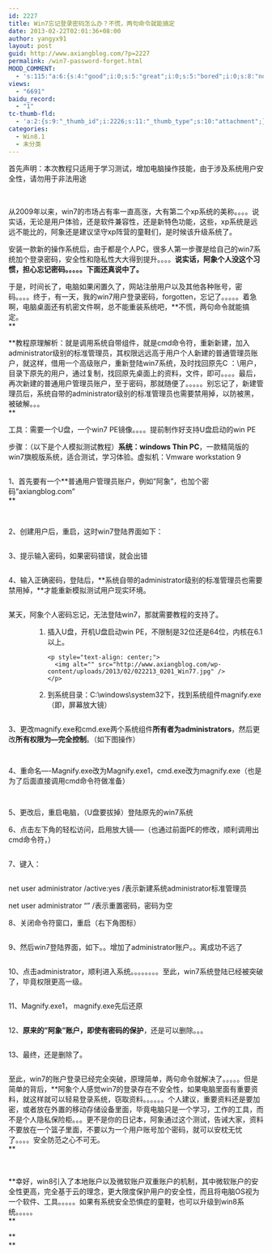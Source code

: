 ```yaml
---
id: 2227
title: Win7忘记登录密码怎么办？不慌，两句命令就能搞定
date: 2013-02-22T02:01:36+08:00
author: yangyx91
layout: post
guid: http://www.axiangblog.com/?p=2227
permalink: /win7-password-forget.html
MOOD_COMMENT:
  - 's:115:"a:6:{s:4:"good";i:0;s:5:"great";i:0;s:5:"bored";i:0;s:8:"nonsense";i:0;s:13:"notunderstand";i:0;s:7:"passing";i:0;}";'
views:
  - "6691"
baidu_record:
  - "1"
tc-thumb-fld:
  - 'a:2:{s:9:"_thumb_id";i:2226;s:11:"_thumb_type";s:10:"attachment";}'
categories:
  - Win8.1
  - 未分类
---
```

首先声明：本次教程只适用于学习测试，增加电脑操作技能，由于涉及系统用户安全性，请勿用于非法用途

&nbsp;

从2009年以来，win7的市场占有率一直高涨，大有第二个xp系统的美称。。。。说实话，无论是用户体验，还是软件兼容性，还是新特色功能，这些，xp系统是远远不能比的，阿象还是建议坚守xp阵营的童鞋们，是时候该升级系统了。

安装一款新的操作系统后，由于都是个人PC，很多人第一步骤是给自己的win7系统加个登录密码，安全性和隐私性大大得到提升。。。。**说实话，阿象个人没这个习惯，担心忘记密码。。。。。下面还真说中了。**

于是，时间长了，电脑如果闲置久了，网站注册用户以及其他各种账号，密码。。。。终于，有一天，我的win7用户登录密码，forgotten，忘记了。。。。。着急啊，电脑桌面还有机密文件啊，总不能重装系统吧，**不慌，两句命令就能搞定。  
** 

**教程原理解析：就是调用系统自带组件，就是cmd命令符，重新新建，加入administrator级别的标准管理员，其权限远远高于用户个人新建的普通管理员账户，就这样，借用一个高级账户，重新登陆win7系统，及时找回原先C ：\用户，目录下原先的用户，通过复制，找回原先桌面上的资料，文件，即可。。。。最后，再次新建的普通用户管理员账户，至于密码，那就随便了。。。。。别忘记了，新建管理员后，系统自带的administrator级别的标准管理员也需要禁用掉，以防被黑，被破解。。。  
** 

工具：需要一个U盘，一个win7 PE镜像。。。。提前制作好支持U盘启动的win PE

步骤：（以下是个人模拟测试教程）**系统：windows Thin PC**，一款精简版的win7旗舰版系统，适合测试，学习体验。虚拟机：Vmware workstation 9

<p style="text-align: center;">
  <img alt="" src="http://www.axiangblog.com/wp-content/uploads/2013/02/022213_0201_Win71.jpg" />
</p>

1、首先要有一个**普通用户管理员账户，例如&#8221;阿象&#8221;，也加个密码&#8221;axiangblog.com&#8221;  
** 

<p style="text-align: center;">
  <img alt="" src="http://www.axiangblog.com/wp-content/uploads/2013/02/022213_0201_Win72.jpg" />
</p>

<p style="text-align: center;">
  <img alt="" src="http://www.axiangblog.com/wp-content/uploads/2013/02/022213_0201_Win73.jpg" />
</p>

2、创建用户后，重启，这时win7登陆界面如下：

<p style="text-align: center;">
  <img alt="" src="http://www.axiangblog.com/wp-content/uploads/2013/02/022213_0201_Win74.jpg" />
</p>

3、提示输入密码，如果密码错误，就会出错

<p style="text-align: center;">
  <img alt="" src="http://www.axiangblog.com/wp-content/uploads/2013/02/022213_0201_Win75.jpg" />
</p>

4、输入正确密码，登陆后，**系统自带的administrator级别的标准管理员也需要禁用掉，**才能重新模拟测试用户现实环境。

<p style="text-align: center;">
  <img alt="" src="http://www.axiangblog.com/wp-content/uploads/2013/02/022213_0201_Win76.jpg" />
</p>

某天，阿象个人密码忘记，无法登陆win7，那就需要教程的支持了。

<ol style="margin-left: 40pt;">
  <li>
    <div>
      插入U盘，开机U盘启动win PE，不限制是32位还是64位，内核在6.1以上。
    </div>
    
    <p style="text-align: center;">
      <img alt="" src="http://www.axiangblog.com/wp-content/uploads/2013/02/022213_0201_Win77.jpg" />
    </p>
  </li>
  
  <li>
    到系统目录：C:\windows\system32下，找到系统组件magnify.exe（即，屏幕放大镜）
  </li>
</ol>

<p style="text-align: center;">
  <img alt="" src="http://www.axiangblog.com/wp-content/uploads/2013/02/022213_0201_Win78.jpg" />
</p>

3、更改magnify.exe和cmd.exe两个系统组件**所有者为administrators**，然后更改**所有权限为&#8212;完全控制**。（如下图操作）

<p style="text-align: center;">
  <img alt="" src="http://www.axiangblog.com/wp-content/uploads/2013/02/022213_0201_Win79.jpg" />
</p>

<p style="text-align: center;">
  <img alt="" src="http://www.axiangblog.com/wp-content/uploads/2013/02/022213_0201_Win710.jpg" />
</p>

4、重命名&#8212;-Magnify.exe改为Magnify.exe1，cmd.exe改为magnify.exe（也是为了后面直接调用cmd命令符做准备）

<p style="text-align: center;">
  <img alt="" src="http://www.axiangblog.com/wp-content/uploads/2013/02/022213_0201_Win711.jpg" />
</p>

<p style="text-align: center;">
  <img alt="" src="http://www.axiangblog.com/wp-content/uploads/2013/02/022213_0201_Win712.jpg" />
</p>

5、更改后，重启电脑，（U盘要拔掉）登陆原先的win7系统

6、点击左下角的轻松访问，启用放大镜&#8212;&#8211;（也通过前面PE的修改，顺利调用出cmd命令符，）

<p style="text-align: center;">
  <img alt="" src="http://www.axiangblog.com/wp-content/uploads/2013/02/022213_0201_Win713.jpg" />
</p>

7、键入：

<p style="text-align: center;">
  <img alt="" src="http://www.axiangblog.com/wp-content/uploads/2013/02/022213_0201_Win714.jpg" />
</p>

net user administrator /active:yes /表示新建系统administrator标准管理员

net user administrator &#8220;&#8221; /表示重置密码，密码为空

8、关闭命令符窗口，重启（右下角图标）

<p style="text-align: center;">
  <img alt="" src="http://www.axiangblog.com/wp-content/uploads/2013/02/022213_0201_Win715.jpg" />
</p>

9、然后win7登陆界面，如下。。增加了administrator账户。。离成功不远了

<p style="text-align: center;">
  <img alt="" src="http://www.axiangblog.com/wp-content/uploads/2013/02/022213_0201_Win716.jpg" />
</p>

10、点击administrator，顺利进入系统。。。。。。。。至此，win7系统登陆已经被突破了，毕竟权限更高一级。

<p style="text-align: center;">
  <img alt="" src="http://www.axiangblog.com/wp-content/uploads/2013/02/022213_0201_Win717.jpg" />
</p>

11、Magnify.exe1， magnify.exe先后还原

<p style="text-align: center;">
  <img alt="" src="http://www.axiangblog.com/wp-content/uploads/2013/02/022213_0201_Win718.jpg" />
</p>

12、**原来的&#8221;阿象&#8221;账户，即使有密码的保护**，还是可以删除。。。

<p style="text-align: center;">
  <img alt="" src="http://www.axiangblog.com/wp-content/uploads/2013/02/022213_0201_Win719.jpg" />
</p>

13、最终，还是删除了。

<p style="text-align: center;">
  <img alt="" src="http://www.axiangblog.com/wp-content/uploads/2013/02/022213_0201_Win720.jpg" />
</p>

至此，win7的账户登录已经完全突破，原理简单，两句命令就解决了。。。。。但是简单的背后，**阿象个人感觉win7的登录存在不安全性，如果电脑里面有重要资料，就这样就可以轻易登录系统，窃取资料。。。。。。个人建议，重要资料还是要加密，或者放在外置的移动存储设备里面，毕竟电脑只是一个学习，工作的工具，而不是个人隐私保险柜。。。更不是你的日记本，阿象通过这个测试，告诫大家，资料不要放在一个篮子里面，不要以为一个用户账号加个密码，就可以安枕无忧了。。。。安全防范之心不可无。  
** 

&nbsp;

**幸好，win8引入了本地账户以及微软账户双重账户的机制，其中微软账户的安全性更高，完全基于云的理念，更大限度保护用户的安全性，而且将电脑OS视为一个软件、工具。。。。。如果有系统安全恐惧症的童鞋，也可以升级到win8系统。。。。。  
** 

**  
**